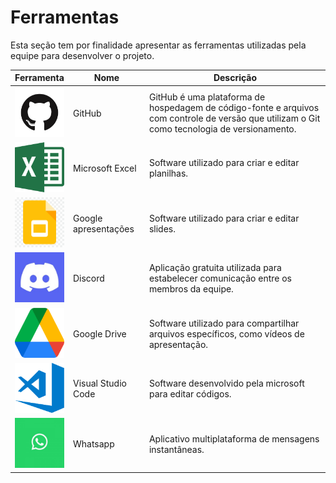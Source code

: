 # Ferramentas
Esta seção tem por finalidade apresentar as ferramentas utilizadas pela equipe para desenvolver o projeto.

Ferramenta | Nome | Descrição
---|---|---
<img width="80px" height="80px" src="../images/GitHub-mark.png"> | GitHub | GitHub é uma plataforma de hospedagem de código-fonte e arquivos com controle de versão que utilizam o Git como tecnologia de versionamento.
<img width="80px" height="80px" src="../images/excel.png"> | Microsoft Excel | Software utilizado para criar e editar planilhas.
<img width="80px" height="80px" src="../images/apresentação.png"> | Google apresentações | Software utilizado para criar e editar slides.
<img width="80px" height="80px" src="../images/discord.png"> | Discord | Aplicação gratuita utilizada para estabelecer comunicação entre os membros da equipe.
<img width="80px" height="80px" src="../images/drive.png"> | Google Drive | Software utilizado para compartilhar arquivos específicos, como vídeos de apresentação.
<img width="80px" height="80px" src="../images/vscode.png"> | Visual Studio Code | Software desenvolvido pela microsoft para editar códigos.
<img width="80px" height="80px" src="../images/wpp.png"> | Whatsapp | Aplicativo multiplataforma de mensagens instantâneas.